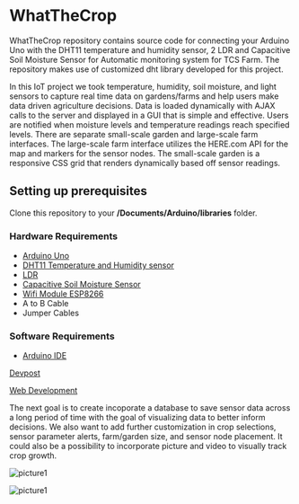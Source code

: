 # WhatTheCrop

WhatTheCrop repository contains source code for connecting your Arduino Uno with the DHT11 temperature and humidity sensor, 2 LDR and Capacitive Soil Moisture Sensor for Automatic monitoring system for TCS Farm. The repository makes use of customized dht library developed for this project.

In this IoT project we took temperature, humidity, soil moisture, and light sensors to capture real time data on gardens/farms and help users make data driven agriculture decisions. Data is loaded dynamically with AJAX calls to the server and displayed in a GUI that is simple and effective. Users are notified when moisture levels and temperature readings reach specified levels. There are separate small-scale garden and large-scale farm interfaces. The large-scale farm interface utilizes the HERE.com API for the map and markers for the sensor nodes. The small-scale garden is a responsive CSS grid that renders dynamically based off sensor readings.

## Setting up prerequisites
Clone this repository to your **/Documents/Arduino/libraries** folder.

### Hardware Requirements 
- [Arduino Uno](https://store.arduino.cc/usa/arduino-uno-rev3)
- [DHT11 Temperature and Humidity sensor](https://www.amazon.com/Karcy-Accuracy-Digital-Temperature-Humidity/dp/B07FR5SCPP)
- [LDR](https://www.amazon.com/Honbay-Photoresistor-Dependent-Resistor-Sensitive/dp/B07DHDQ8LN)
- [Capacitive Soil Moisture Sensor](https://www.amazon.com/Anmbest-Sensitivity-Corrosion-Resistant-Capacitive/dp/B07S8K2HLX)
- [Wifi Module ESP8266](https://www.amazon.com/Diymore-ESP8266-Wireless-Transceiver-Controller/dp/B078Y5VP28)
- A to B Cable
- Jumper Cables

### Software Requirements
- [Arduino IDE](https://www.arduino.cc/en/main/software)

[Devpost](https://devpost.com/software/what-the-crop)

[Web Development](https://github.com/stonecyan/WhatTheCrop)

The next goal is to create incoporate a database to save sensor data across a long period of time with the goal of visualizing data to better inform decisions. We also want to add further customization in crop selections, sensor parameter alerts, farm/garden size, and sensor node placement. It could also be a possibility to incorporate picture and video to visually track crop growth.

![picture1](https://user-images.githubusercontent.com/15716059/48079219-ebbc0500-e1b8-11e8-887e-e7a4984c14aa.png)

![picture1](https://user-images.githubusercontent.com/15716059/48079357-30e03700-e1b9-11e8-81d9-0383d53c86b2.png)
